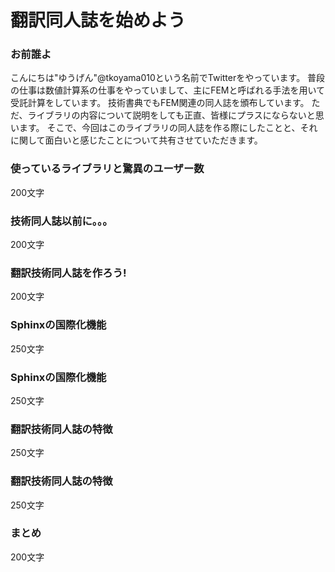 # 翻訳同人誌を始めよう

### お前誰よ
こんにちは"ゆうげん"@tkoyama010という名前でTwitterをやっています。
普段の仕事は数値計算系の仕事をやっていまして、主にFEMと呼ばれる手法を用いて受託計算をしています。
技術書典でもFEM関連の同人誌を頒布しています。
ただ、ライブラリの内容について説明をしても正直、皆様にプラスにならないと思います。
そこで、今回はこのライブラリの同人誌を作る際にしたことと、それに関して面白いと感じたことについて共有させていただきます。

### 使っているライブラリと驚異のユーザー数
200文字

### 技術同人誌以前に。。。
200文字

### 翻訳技術同人誌を作ろう!
200文字

### Sphinxの国際化機能
250文字

### Sphinxの国際化機能
250文字

### 翻訳技術同人誌の特徴
250文字

### 翻訳技術同人誌の特徴
250文字

### まとめ
200文字
